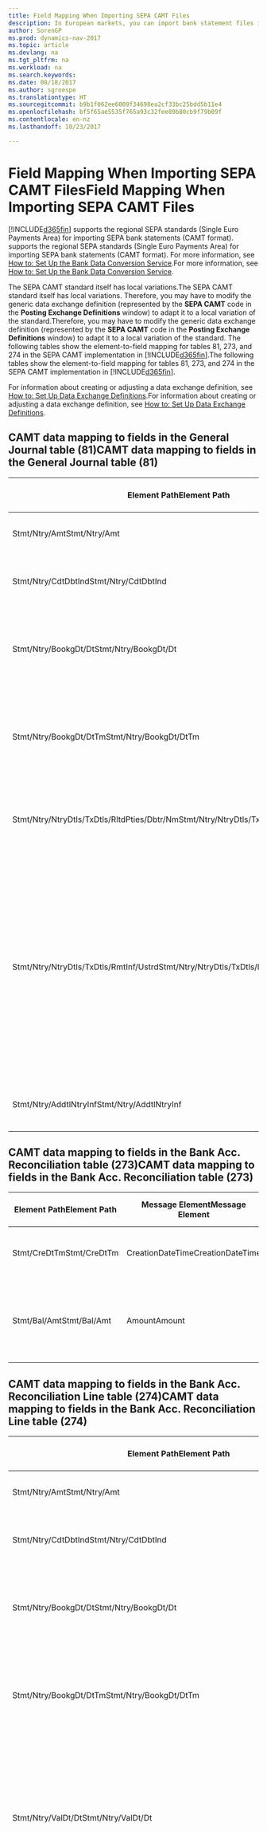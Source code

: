 ```yaml
---
title: Field Mapping When Importing SEPA CAMT Files
description: In European markets, you can import bank statement files in the regional SEPA standards (Single Euro Payments Area).
author: SorenGP
ms.prod: dynamics-nav-2017
ms.topic: article
ms.devlang: na
ms.tgt_pltfrm: na
ms.workload: na
ms.search.keywords: 
ms.date: 08/18/2017
ms.author: sgroespe
ms.translationtype: HT
ms.sourcegitcommit: b9b1f062ee6009f34698ea2cf33bc25bdd5b11e4
ms.openlocfilehash: bf5f65ae5535f765a93c32fee89b80cb9f79b09f
ms.contentlocale: en-nz
ms.lasthandoff: 10/23/2017

---
```

# <a name="field-mapping-when-importing-sepa-camt-files"></a><span data-ttu-id="9ef22-103">Field Mapping When Importing SEPA CAMT Files</span><span class="sxs-lookup"><span data-stu-id="9ef22-103">Field Mapping When Importing SEPA CAMT Files</span></span>
[!INCLUDE[d365fin](includes/d365fin_md.md)]<span data-ttu-id="9ef22-104"> supports the regional SEPA standards (Single Euro Payments Area) for importing SEPA bank statements (CAMT format).</span><span class="sxs-lookup"><span data-stu-id="9ef22-104"> supports the regional SEPA standards (Single Euro Payments Area) for importing SEPA bank statements (CAMT format).</span></span> <span data-ttu-id="9ef22-105">For more information, see [How to: Set Up the Bank Data Conversion Service](bank-how-setup-bank-data-conversion-service.md).</span><span class="sxs-lookup"><span data-stu-id="9ef22-105">For more information, see [How to: Set Up the Bank Data Conversion Service](bank-how-setup-bank-data-conversion-service.md).</span></span>  

 <span data-ttu-id="9ef22-106">The SEPA CAMT standard itself has local variations.</span><span class="sxs-lookup"><span data-stu-id="9ef22-106">The SEPA CAMT standard itself has local variations.</span></span> <span data-ttu-id="9ef22-107">Therefore, you may have to modify the generic data exchange definition (represented by the **SEPA CAMT** code in the **Posting Exchange Definitions** window) to adapt it to a local variation of the standard.</span><span class="sxs-lookup"><span data-stu-id="9ef22-107">Therefore, you may have to modify the generic data exchange definition (represented by the **SEPA CAMT** code in the **Posting Exchange Definitions** window) to adapt it to a local variation of the standard.</span></span> <span data-ttu-id="9ef22-108">The following tables show the element-to-field mapping for tables 81, 273, and 274 in the SEPA CAMT implementation in [!INCLUDE[d365fin](includes/d365fin_md.md)].</span><span class="sxs-lookup"><span data-stu-id="9ef22-108">The following tables show the element-to-field mapping for tables 81, 273, and 274 in the SEPA CAMT implementation in [!INCLUDE[d365fin](includes/d365fin_md.md)].</span></span>  

 <span data-ttu-id="9ef22-109">For information about creating or adjusting a data exchange definition, see [How to: Set Up Data Exchange Definitions](across-how-to-set-up-data-exchange-definitions.md).</span><span class="sxs-lookup"><span data-stu-id="9ef22-109">For information about creating or adjusting a data exchange definition, see [How to: Set Up Data Exchange Definitions](across-how-to-set-up-data-exchange-definitions.md).</span></span>  

## <a name="camt-data-mapping-to-fields-in-the-general-journal-table-81"></a><span data-ttu-id="9ef22-110">CAMT data mapping to fields in the General Journal table (81)</span><span class="sxs-lookup"><span data-stu-id="9ef22-110">CAMT data mapping to fields in the General Journal table (81)</span></span>  

|<span data-ttu-id="9ef22-111">Element Path</span><span class="sxs-lookup"><span data-stu-id="9ef22-111">Element Path</span></span>|<span data-ttu-id="9ef22-112">Message Element</span><span class="sxs-lookup"><span data-stu-id="9ef22-112">Message Element</span></span>|<span data-ttu-id="9ef22-113">Data Type</span><span class="sxs-lookup"><span data-stu-id="9ef22-113">Data Type</span></span>|<span data-ttu-id="9ef22-114">Description</span><span class="sxs-lookup"><span data-stu-id="9ef22-114">Description</span></span>|<span data-ttu-id="9ef22-115">Negative-Sign Identifier</span><span class="sxs-lookup"><span data-stu-id="9ef22-115">Negative-Sign Identifier</span></span>|<span data-ttu-id="9ef22-116">Field No.</span><span class="sxs-lookup"><span data-stu-id="9ef22-116">Field No.</span></span>|<span data-ttu-id="9ef22-117">Field Name</span><span class="sxs-lookup"><span data-stu-id="9ef22-117">Field Name</span></span>|  
|------------------|---------------------|---------------|-----------------|-------------------------------|---------------|----------------|  
|<span data-ttu-id="9ef22-118">Stmt/Ntry/Amt</span><span class="sxs-lookup"><span data-stu-id="9ef22-118">Stmt/Ntry/Amt</span></span>|<span data-ttu-id="9ef22-119">Amount</span><span class="sxs-lookup"><span data-stu-id="9ef22-119">Amount</span></span>|<span data-ttu-id="9ef22-120">Decimal</span><span class="sxs-lookup"><span data-stu-id="9ef22-120">Decimal</span></span>|<span data-ttu-id="9ef22-121">The amount of money in the cash entry</span><span class="sxs-lookup"><span data-stu-id="9ef22-121">The amount of money in the cash entry</span></span>||<span data-ttu-id="9ef22-122">13</span><span class="sxs-lookup"><span data-stu-id="9ef22-122">13</span></span>|<span data-ttu-id="9ef22-123">Amount</span><span class="sxs-lookup"><span data-stu-id="9ef22-123">Amount</span></span>|  
|<span data-ttu-id="9ef22-124">Stmt/Ntry/CdtDbtInd</span><span class="sxs-lookup"><span data-stu-id="9ef22-124">Stmt/Ntry/CdtDbtInd</span></span>|<span data-ttu-id="9ef22-125">CreditDebitIndicator</span><span class="sxs-lookup"><span data-stu-id="9ef22-125">CreditDebitIndicator</span></span>|<span data-ttu-id="9ef22-126">Text</span><span class="sxs-lookup"><span data-stu-id="9ef22-126">Text</span></span>|<span data-ttu-id="9ef22-127">Indicates whether the entry is a credit or a debit entry</span><span class="sxs-lookup"><span data-stu-id="9ef22-127">Indicates whether the entry is a credit or a debit entry</span></span>|<span data-ttu-id="9ef22-128">DBIT</span><span class="sxs-lookup"><span data-stu-id="9ef22-128">DBIT</span></span>|<span data-ttu-id="9ef22-129">13</span><span class="sxs-lookup"><span data-stu-id="9ef22-129">13</span></span>|<span data-ttu-id="9ef22-130">Amount</span><span class="sxs-lookup"><span data-stu-id="9ef22-130">Amount</span></span>|  
|<span data-ttu-id="9ef22-131">Stmt/Ntry/BookgDt/Dt</span><span class="sxs-lookup"><span data-stu-id="9ef22-131">Stmt/Ntry/BookgDt/Dt</span></span>|<span data-ttu-id="9ef22-132">Date</span><span class="sxs-lookup"><span data-stu-id="9ef22-132">Date</span></span>|<span data-ttu-id="9ef22-133">Date</span><span class="sxs-lookup"><span data-stu-id="9ef22-133">Date</span></span>|<span data-ttu-id="9ef22-134">The date when an entry is posted to an account on the account servicer's books</span><span class="sxs-lookup"><span data-stu-id="9ef22-134">The date when an entry is posted to an account on the account servicer's books</span></span>||<span data-ttu-id="9ef22-135">5</span><span class="sxs-lookup"><span data-stu-id="9ef22-135">5</span></span>|<span data-ttu-id="9ef22-136">Posting Date</span><span class="sxs-lookup"><span data-stu-id="9ef22-136">Posting Date</span></span>|  
|<span data-ttu-id="9ef22-137">Stmt/Ntry/BookgDt/DtTm</span><span class="sxs-lookup"><span data-stu-id="9ef22-137">Stmt/Ntry/BookgDt/DtTm</span></span>|<span data-ttu-id="9ef22-138">DateTime</span><span class="sxs-lookup"><span data-stu-id="9ef22-138">DateTime</span></span>|<span data-ttu-id="9ef22-139">DateTime</span><span class="sxs-lookup"><span data-stu-id="9ef22-139">DateTime</span></span>|<span data-ttu-id="9ef22-140">The date and time when an entry is posted to an account on the account servicer's books</span><span class="sxs-lookup"><span data-stu-id="9ef22-140">The date and time when an entry is posted to an account on the account servicer's books</span></span>||<span data-ttu-id="9ef22-141">5</span><span class="sxs-lookup"><span data-stu-id="9ef22-141">5</span></span>|<span data-ttu-id="9ef22-142">Posting Date</span><span class="sxs-lookup"><span data-stu-id="9ef22-142">Posting Date</span></span>|  
|<span data-ttu-id="9ef22-143">Stmt/Ntry/NtryDtls/TxDtls/RltdPties/Dbtr/Nm</span><span class="sxs-lookup"><span data-stu-id="9ef22-143">Stmt/Ntry/NtryDtls/TxDtls/RltdPties/Dbtr/Nm</span></span>|<span data-ttu-id="9ef22-144">Name</span><span class="sxs-lookup"><span data-stu-id="9ef22-144">Name</span></span>|<span data-ttu-id="9ef22-145">Text</span><span class="sxs-lookup"><span data-stu-id="9ef22-145">Text</span></span>|<span data-ttu-id="9ef22-146">The name of the party that owes an amount of money to the (ultimate) creditor</span><span class="sxs-lookup"><span data-stu-id="9ef22-146">The name of the party that owes an amount of money to the (ultimate) creditor</span></span>||<span data-ttu-id="9ef22-147">1221</span><span class="sxs-lookup"><span data-stu-id="9ef22-147">1221</span></span>|<span data-ttu-id="9ef22-148">Payer Information</span><span class="sxs-lookup"><span data-stu-id="9ef22-148">Payer Information</span></span>|  
|<span data-ttu-id="9ef22-149">Stmt/Ntry/NtryDtls/TxDtls/RmtInf/Ustrd</span><span class="sxs-lookup"><span data-stu-id="9ef22-149">Stmt/Ntry/NtryDtls/TxDtls/RmtInf/Ustrd</span></span>|<span data-ttu-id="9ef22-150">Unstructured</span><span class="sxs-lookup"><span data-stu-id="9ef22-150">Unstructured</span></span>|<span data-ttu-id="9ef22-151">Text</span><span class="sxs-lookup"><span data-stu-id="9ef22-151">Text</span></span>|<span data-ttu-id="9ef22-152">Information supplied to enable the matching/reconciliation of an entry with the items that the payment is intended to settle, such as commercial invoices in an accounts-receivable system, in an unstructured form</span><span class="sxs-lookup"><span data-stu-id="9ef22-152">Information supplied to enable the matching/reconciliation of an entry with the items that the payment is intended to settle, such as commercial invoices in an accounts-receivable system, in an unstructured form</span></span>||<span data-ttu-id="9ef22-153">8</span><span class="sxs-lookup"><span data-stu-id="9ef22-153">8</span></span>|<span data-ttu-id="9ef22-154">Description</span><span class="sxs-lookup"><span data-stu-id="9ef22-154">Description</span></span>|  
|<span data-ttu-id="9ef22-155">Stmt/Ntry/AddtlNtryInf</span><span class="sxs-lookup"><span data-stu-id="9ef22-155">Stmt/Ntry/AddtlNtryInf</span></span>|<span data-ttu-id="9ef22-156">AdditionalEntryInformation</span><span class="sxs-lookup"><span data-stu-id="9ef22-156">AdditionalEntryInformation</span></span>|<span data-ttu-id="9ef22-157">Text</span><span class="sxs-lookup"><span data-stu-id="9ef22-157">Text</span></span>|<span data-ttu-id="9ef22-158">Additional information about the entry</span><span class="sxs-lookup"><span data-stu-id="9ef22-158">Additional information about the entry</span></span>||<span data-ttu-id="9ef22-159">1222</span><span class="sxs-lookup"><span data-stu-id="9ef22-159">1222</span></span>|<span data-ttu-id="9ef22-160">Transaction Information</span><span class="sxs-lookup"><span data-stu-id="9ef22-160">Transaction Information</span></span>|  

## <a name="camt-data-mapping-to-fields-in-the-bank-acc-reconciliation-table-273"></a><span data-ttu-id="9ef22-161">CAMT data mapping to fields in the Bank Acc. Reconciliation table (273)</span><span class="sxs-lookup"><span data-stu-id="9ef22-161">CAMT data mapping to fields in the Bank Acc. Reconciliation table (273)</span></span>  

|<span data-ttu-id="9ef22-162">Element Path</span><span class="sxs-lookup"><span data-stu-id="9ef22-162">Element Path</span></span>|<span data-ttu-id="9ef22-163">Message Element</span><span class="sxs-lookup"><span data-stu-id="9ef22-163">Message Element</span></span>|<span data-ttu-id="9ef22-164">Data Type</span><span class="sxs-lookup"><span data-stu-id="9ef22-164">Data Type</span></span>|<span data-ttu-id="9ef22-165">Description</span><span class="sxs-lookup"><span data-stu-id="9ef22-165">Description</span></span>|<span data-ttu-id="9ef22-166">Negative-Sign Identifier</span><span class="sxs-lookup"><span data-stu-id="9ef22-166">Negative-Sign Identifier</span></span>|<span data-ttu-id="9ef22-167">Field No.</span><span class="sxs-lookup"><span data-stu-id="9ef22-167">Field No.</span></span>|<span data-ttu-id="9ef22-168">Field Name</span><span class="sxs-lookup"><span data-stu-id="9ef22-168">Field Name</span></span>|  
|------------------|---------------------|---------------|-----------------|-------------------------------|---------------|----------------|  
|<span data-ttu-id="9ef22-169">Stmt/CreDtTm</span><span class="sxs-lookup"><span data-stu-id="9ef22-169">Stmt/CreDtTm</span></span>|<span data-ttu-id="9ef22-170">CreationDateTime</span><span class="sxs-lookup"><span data-stu-id="9ef22-170">CreationDateTime</span></span>|<span data-ttu-id="9ef22-171">Date</span><span class="sxs-lookup"><span data-stu-id="9ef22-171">Date</span></span>|<span data-ttu-id="9ef22-172">The date and time when the message was created</span><span class="sxs-lookup"><span data-stu-id="9ef22-172">The date and time when the message was created</span></span>||<span data-ttu-id="9ef22-173">3</span><span class="sxs-lookup"><span data-stu-id="9ef22-173">3</span></span>|<span data-ttu-id="9ef22-174">Statement Date</span><span class="sxs-lookup"><span data-stu-id="9ef22-174">Statement Date</span></span>|  
|<span data-ttu-id="9ef22-175">Stmt/Bal/Amt</span><span class="sxs-lookup"><span data-stu-id="9ef22-175">Stmt/Bal/Amt</span></span>|<span data-ttu-id="9ef22-176">Amount</span><span class="sxs-lookup"><span data-stu-id="9ef22-176">Amount</span></span>|<span data-ttu-id="9ef22-177">Decimal</span><span class="sxs-lookup"><span data-stu-id="9ef22-177">Decimal</span></span>|<span data-ttu-id="9ef22-178">The amount resulting from the netted amounts for all debit and credit entries</span><span class="sxs-lookup"><span data-stu-id="9ef22-178">The amount resulting from the netted amounts for all debit and credit entries</span></span>||<span data-ttu-id="9ef22-179">4</span><span class="sxs-lookup"><span data-stu-id="9ef22-179">4</span></span>|<span data-ttu-id="9ef22-180">Statement Ending Balance</span><span class="sxs-lookup"><span data-stu-id="9ef22-180">Statement Ending Balance</span></span>|  

## <a name="camt-data-mapping-to-fields-in-the-bank-acc-reconciliation-line-table-274"></a><span data-ttu-id="9ef22-181">CAMT data mapping to fields in the Bank Acc. Reconciliation Line table (274)</span><span class="sxs-lookup"><span data-stu-id="9ef22-181">CAMT data mapping to fields in the Bank Acc. Reconciliation Line table (274)</span></span>  

|<span data-ttu-id="9ef22-182">Element Path</span><span class="sxs-lookup"><span data-stu-id="9ef22-182">Element Path</span></span>|<span data-ttu-id="9ef22-183">Message Element</span><span class="sxs-lookup"><span data-stu-id="9ef22-183">Message Element</span></span>|<span data-ttu-id="9ef22-184">Data Type</span><span class="sxs-lookup"><span data-stu-id="9ef22-184">Data Type</span></span>|<span data-ttu-id="9ef22-185">Description</span><span class="sxs-lookup"><span data-stu-id="9ef22-185">Description</span></span>|<span data-ttu-id="9ef22-186">Negative-Sign Identifier</span><span class="sxs-lookup"><span data-stu-id="9ef22-186">Negative-Sign Identifier</span></span>|<span data-ttu-id="9ef22-187">Field No.</span><span class="sxs-lookup"><span data-stu-id="9ef22-187">Field No.</span></span>|<span data-ttu-id="9ef22-188">Field Name</span><span class="sxs-lookup"><span data-stu-id="9ef22-188">Field Name</span></span>|  
|------------------|---------------------|---------------|-----------------|-------------------------------|---------------|----------------|  
|<span data-ttu-id="9ef22-189">Stmt/Ntry/Amt</span><span class="sxs-lookup"><span data-stu-id="9ef22-189">Stmt/Ntry/Amt</span></span>|<span data-ttu-id="9ef22-190">Amount</span><span class="sxs-lookup"><span data-stu-id="9ef22-190">Amount</span></span>|<span data-ttu-id="9ef22-191">Decimal</span><span class="sxs-lookup"><span data-stu-id="9ef22-191">Decimal</span></span>|<span data-ttu-id="9ef22-192">The amount of money in the cash entry</span><span class="sxs-lookup"><span data-stu-id="9ef22-192">The amount of money in the cash entry</span></span>||<span data-ttu-id="9ef22-193">7</span><span class="sxs-lookup"><span data-stu-id="9ef22-193">7</span></span>|<span data-ttu-id="9ef22-194">Statement Amount</span><span class="sxs-lookup"><span data-stu-id="9ef22-194">Statement Amount</span></span>|  
|<span data-ttu-id="9ef22-195">Stmt/Ntry/CdtDbtInd</span><span class="sxs-lookup"><span data-stu-id="9ef22-195">Stmt/Ntry/CdtDbtInd</span></span>|<span data-ttu-id="9ef22-196">CreditDebitIndicator</span><span class="sxs-lookup"><span data-stu-id="9ef22-196">CreditDebitIndicator</span></span>|<span data-ttu-id="9ef22-197">Text</span><span class="sxs-lookup"><span data-stu-id="9ef22-197">Text</span></span>|<span data-ttu-id="9ef22-198">Indicates whether the entry is a credit or a debit entry</span><span class="sxs-lookup"><span data-stu-id="9ef22-198">Indicates whether the entry is a credit or a debit entry</span></span>|<span data-ttu-id="9ef22-199">DBIT</span><span class="sxs-lookup"><span data-stu-id="9ef22-199">DBIT</span></span>|<span data-ttu-id="9ef22-200">7</span><span class="sxs-lookup"><span data-stu-id="9ef22-200">7</span></span>|<span data-ttu-id="9ef22-201">Statement Amount</span><span class="sxs-lookup"><span data-stu-id="9ef22-201">Statement Amount</span></span>|  
|<span data-ttu-id="9ef22-202">Stmt/Ntry/BookgDt/Dt</span><span class="sxs-lookup"><span data-stu-id="9ef22-202">Stmt/Ntry/BookgDt/Dt</span></span>|<span data-ttu-id="9ef22-203">Date</span><span class="sxs-lookup"><span data-stu-id="9ef22-203">Date</span></span>|<span data-ttu-id="9ef22-204">Date</span><span class="sxs-lookup"><span data-stu-id="9ef22-204">Date</span></span>|<span data-ttu-id="9ef22-205">The date when an entry is posted to an account on the account servicer's books</span><span class="sxs-lookup"><span data-stu-id="9ef22-205">The date when an entry is posted to an account on the account servicer's books</span></span>||<span data-ttu-id="9ef22-206">5</span><span class="sxs-lookup"><span data-stu-id="9ef22-206">5</span></span>|<span data-ttu-id="9ef22-207">Transaction Date</span><span class="sxs-lookup"><span data-stu-id="9ef22-207">Transaction Date</span></span>|  
|<span data-ttu-id="9ef22-208">Stmt/Ntry/BookgDt/DtTm</span><span class="sxs-lookup"><span data-stu-id="9ef22-208">Stmt/Ntry/BookgDt/DtTm</span></span>|<span data-ttu-id="9ef22-209">DateTime</span><span class="sxs-lookup"><span data-stu-id="9ef22-209">DateTime</span></span>|<span data-ttu-id="9ef22-210">DateTime</span><span class="sxs-lookup"><span data-stu-id="9ef22-210">DateTime</span></span>|<span data-ttu-id="9ef22-211">The date and time when an entry is posted to an account on the account servicer's books</span><span class="sxs-lookup"><span data-stu-id="9ef22-211">The date and time when an entry is posted to an account on the account servicer's books</span></span>||<span data-ttu-id="9ef22-212">5</span><span class="sxs-lookup"><span data-stu-id="9ef22-212">5</span></span>|<span data-ttu-id="9ef22-213">Transaction Date</span><span class="sxs-lookup"><span data-stu-id="9ef22-213">Transaction Date</span></span>|  
|<span data-ttu-id="9ef22-214">Stmt/Ntry/ValDt/Dt</span><span class="sxs-lookup"><span data-stu-id="9ef22-214">Stmt/Ntry/ValDt/Dt</span></span>|<span data-ttu-id="9ef22-215">Date</span><span class="sxs-lookup"><span data-stu-id="9ef22-215">Date</span></span>|<span data-ttu-id="9ef22-216">Date</span><span class="sxs-lookup"><span data-stu-id="9ef22-216">Date</span></span>|<span data-ttu-id="9ef22-217">The date when assets become available to the account owner in case of a credit entry, or cease to be available to the account owner in case of a debit entry</span><span class="sxs-lookup"><span data-stu-id="9ef22-217">The date when assets become available to the account owner in case of a credit entry, or cease to be available to the account owner in case of a debit entry</span></span>||<span data-ttu-id="9ef22-218">12</span><span class="sxs-lookup"><span data-stu-id="9ef22-218">12</span></span>|<span data-ttu-id="9ef22-219">Value Date</span><span class="sxs-lookup"><span data-stu-id="9ef22-219">Value Date</span></span>|  
|<span data-ttu-id="9ef22-220">Stmt/Ntry/ValDt/DtTm</span><span class="sxs-lookup"><span data-stu-id="9ef22-220">Stmt/Ntry/ValDt/DtTm</span></span>|<span data-ttu-id="9ef22-221">DateTime</span><span class="sxs-lookup"><span data-stu-id="9ef22-221">DateTime</span></span>|<span data-ttu-id="9ef22-222">DateTime</span><span class="sxs-lookup"><span data-stu-id="9ef22-222">DateTime</span></span>|<span data-ttu-id="9ef22-223">The date and time when assets become available to the account owner in case of a credit entry, or cease to be available to the account owner in case of a debit entry</span><span class="sxs-lookup"><span data-stu-id="9ef22-223">The date and time when assets become available to the account owner in case of a credit entry, or cease to be available to the account owner in case of a debit entry</span></span>||<span data-ttu-id="9ef22-224">12</span><span class="sxs-lookup"><span data-stu-id="9ef22-224">12</span></span>|<span data-ttu-id="9ef22-225">Value Date</span><span class="sxs-lookup"><span data-stu-id="9ef22-225">Value Date</span></span>|  
|<span data-ttu-id="9ef22-226">Stmt/Ntry/NtryDtls/TxDtls/RltdPties/Dbtr/Nm</span><span class="sxs-lookup"><span data-stu-id="9ef22-226">Stmt/Ntry/NtryDtls/TxDtls/RltdPties/Dbtr/Nm</span></span>|<span data-ttu-id="9ef22-227">Name</span><span class="sxs-lookup"><span data-stu-id="9ef22-227">Name</span></span>|<span data-ttu-id="9ef22-228">Text</span><span class="sxs-lookup"><span data-stu-id="9ef22-228">Text</span></span>|<span data-ttu-id="9ef22-229">The name of the party that owes an amount of money to the (ultimate) creditor</span><span class="sxs-lookup"><span data-stu-id="9ef22-229">The name of the party that owes an amount of money to the (ultimate) creditor</span></span>||<span data-ttu-id="9ef22-230">15</span><span class="sxs-lookup"><span data-stu-id="9ef22-230">15</span></span>|<span data-ttu-id="9ef22-231">Payer Information</span><span class="sxs-lookup"><span data-stu-id="9ef22-231">Payer Information</span></span>|  
|<span data-ttu-id="9ef22-232">Stmt/Ntry/NtryDtls/TxDtls/RmtInf/Ustrd</span><span class="sxs-lookup"><span data-stu-id="9ef22-232">Stmt/Ntry/NtryDtls/TxDtls/RmtInf/Ustrd</span></span>|<span data-ttu-id="9ef22-233">Unstructured</span><span class="sxs-lookup"><span data-stu-id="9ef22-233">Unstructured</span></span>|<span data-ttu-id="9ef22-234">Text</span><span class="sxs-lookup"><span data-stu-id="9ef22-234">Text</span></span>|<span data-ttu-id="9ef22-235">Information supplied to enable the matching/reconciliation of an entry with the items that the payment is intended to settle, such as commercial invoices in an accounts-receivable system, in an unstructured form</span><span class="sxs-lookup"><span data-stu-id="9ef22-235">Information supplied to enable the matching/reconciliation of an entry with the items that the payment is intended to settle, such as commercial invoices in an accounts-receivable system, in an unstructured form</span></span>||<span data-ttu-id="9ef22-236">6</span><span class="sxs-lookup"><span data-stu-id="9ef22-236">6</span></span>|<span data-ttu-id="9ef22-237">Description</span><span class="sxs-lookup"><span data-stu-id="9ef22-237">Description</span></span>|  
|<span data-ttu-id="9ef22-238">Stmt/Ntry/AddtlNtryInf</span><span class="sxs-lookup"><span data-stu-id="9ef22-238">Stmt/Ntry/AddtlNtryInf</span></span>|<span data-ttu-id="9ef22-239">AdditionalEntryInformation</span><span class="sxs-lookup"><span data-stu-id="9ef22-239">AdditionalEntryInformation</span></span>|<span data-ttu-id="9ef22-240">Text</span><span class="sxs-lookup"><span data-stu-id="9ef22-240">Text</span></span>|<span data-ttu-id="9ef22-241">Additional information about the entry</span><span class="sxs-lookup"><span data-stu-id="9ef22-241">Additional information about the entry</span></span>||<span data-ttu-id="9ef22-242">16</span><span class="sxs-lookup"><span data-stu-id="9ef22-242">16</span></span>|<span data-ttu-id="9ef22-243">Transaction Information</span><span class="sxs-lookup"><span data-stu-id="9ef22-243">Transaction Information</span></span>|  

 <span data-ttu-id="9ef22-244">Elements in the **Ntry** node that are imported into [!INCLUDE[d365fin](includes/d365fin_md.md)] but not mapped to any fields are stored in the **Posting Exch. Column Def** table.</span><span class="sxs-lookup"><span data-stu-id="9ef22-244">Elements in the **Ntry** node that are imported into [!INCLUDE[d365fin](includes/d365fin_md.md)] but not mapped to any fields are stored in the **Posting Exch. Column Def** table.</span></span> <span data-ttu-id="9ef22-245">Users can view these elements from the **Payment Reconciliation Journal**, **Payment Application**, and **Bank Acc. Reconciliation** windows by choosing the **Bank Statement Line Details** action.</span><span class="sxs-lookup"><span data-stu-id="9ef22-245">Users can view these elements from the **Payment Reconciliation Journal**, **Payment Application**, and **Bank Acc. Reconciliation** windows by choosing the **Bank Statement Line Details** action.</span></span> <span data-ttu-id="9ef22-246">For more information, see [How to: Reconcile Payments Using Automatic Application](receivables-how-reconcile-payments-auto-application.md).</span><span class="sxs-lookup"><span data-stu-id="9ef22-246">For more information, see [How to: Reconcile Payments Using Automatic Application](receivables-how-reconcile-payments-auto-application.md).</span></span>  
## <a name="see-also"></a><span data-ttu-id="9ef22-247">See Also</span><span class="sxs-lookup"><span data-stu-id="9ef22-247">See Also</span></span>  
[<span data-ttu-id="9ef22-248">Setting Up Data Exchange</span><span class="sxs-lookup"><span data-stu-id="9ef22-248">Setting Up Data Exchange</span></span>](across-set-up-data-exchange.md)  
[<span data-ttu-id="9ef22-249">Exchanging Data Electronically</span><span class="sxs-lookup"><span data-stu-id="9ef22-249">Exchanging Data Electronically</span></span>](across-data-exchange.md)  
<span data-ttu-id="9ef22-250">[How to: Set Up the Bank Data Conversion Service](bank-how-setup-bank-data-conversion-service.md) </span><span class="sxs-lookup"><span data-stu-id="9ef22-250">[How to: Set Up the Bank Data Conversion Service](bank-how-setup-bank-data-conversion-service.md) </span></span>  
[<span data-ttu-id="9ef22-251">How to: Use XML Schemas to Prepare Data Exchange Definitions</span><span class="sxs-lookup"><span data-stu-id="9ef22-251">How to: Use XML Schemas to Prepare Data Exchange Definitions</span></span>](across-how-to-use-xml-schemas-to-prepare-data-exchange-definitions.md)  
[<span data-ttu-id="9ef22-252">How to: Reconcile Payments Using Automatic Application</span><span class="sxs-lookup"><span data-stu-id="9ef22-252">How to: Reconcile Payments Using Automatic Application</span></span>](receivables-how-reconcile-payments-auto-application.md)  

